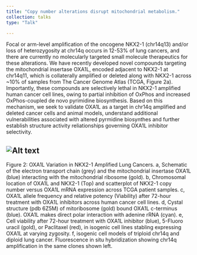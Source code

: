 ```yaml
---
title: "Copy number alterations disrupt mitochondrial metabolism."
collection: talks
type: "Talk"

---
```

Focal or arm-level amplification of the oncogene NKX2-1 (chr14q13) and/or loss of heterozygosity at chr14q occurs in 12-53% of lung cancers, and there are currently no molecularly targeted small molecule therapeutics for these alterations. We have recently developed novel compounds targeting the mitochondrial insertase OXA1L, encoded adjacent to NKX2-1 at chr14q11, which is collaterally amplified or deleted along with NKX2-1 across ~10% of samples from The Cancer Genome Atlas (TCGA, Figure 2a). Importantly, these compounds are selectively lethal in NKX2-1 amplified human cancer cell lines, owing to partial inhibition of OxPhos and increased OxPhos-coupled de novo pyrimidine biosynthesis. Based on this mechanism, we seek to validate OXA1L as a target in chr14q amplified and deleted cancer cells and animal models, understand additional vulnerabilities associated with altered pyrmidine biosynthes and further establish structure activity reliationships governing OXA1L inhibitor selectivity.

![Alt text](/images/Figure_2_l.png)
------
Figure 2: OXA1L Variation in NKX2-1 Amplified Lung Cancers. a, Schematic of the electron transport chain (grey) and the mitochondrial insertase OXA1L (blue) interacting with the mitochondrial ribosome (gold). b, Chromosomal location of OXA1L and NKX2-1 (Top) and scatterplot of NKX2-1 copy number versus OXA1L mRNA expression across TCGA patient samples. c, OXA1L allele frequency and relative potency (Viability) after 72-hour treatment with OXA1L inhibitors across human cancer cell lines. d, Cystal structure (pdb 6Z5M) of mitoribosome (gold) bound OXA1L c-terminus (blue). OXA1L makes direct polar interaction with adenine rRNA (cyan). e, Cell viability after 72-hour treatment with OXA1L inhibitor (blue), 5-Fluoro uracil (gold), or Paclitaxel (red), in isogenic cell lines stabling expressing OXA1L at varying zygosity. f, isogenic cell models of triploid chr14q and diploid lung cancer. Fluorescence in situ hybridization showing chr14q amplification in the same clones shown left.